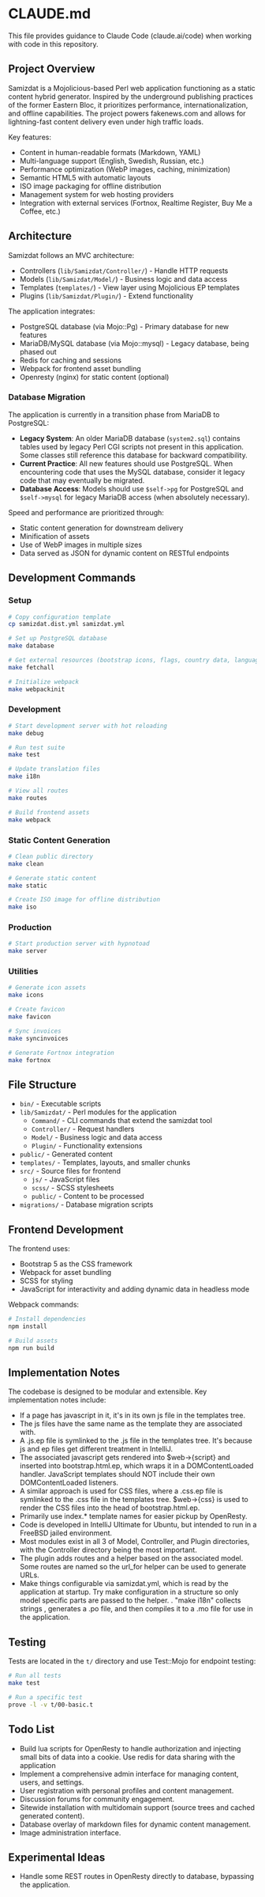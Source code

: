 # CLAUDE.md

This file provides guidance to Claude Code (claude.ai/code) when working with code in this repository.

## Project Overview

Samizdat is a Mojolicious-based Perl web application functioning as a static content hybrid generator.
Inspired by the underground publishing practices of the former Eastern Bloc, it prioritizes performance,
internationalization, and offline capabilities.
The project powers fakenews.com and allows for lightning-fast content delivery even under high traffic loads.

Key features:
- Content in human-readable formats (Markdown, YAML)
- Multi-language support (English, Swedish, Russian, etc.)
- Performance optimization (WebP images, caching, minimization)
- Semantic HTML5 with automatic layouts
- ISO image packaging for offline distribution
- Management system for web hosting providers
- Integration with external services (Fortnox, Realtime Register, Buy Me a Coffee, etc.)

## Architecture

Samizdat follows an MVC architecture:
- Controllers (`lib/Samizdat/Controller/`) - Handle HTTP requests
- Models (`lib/Samizdat/Model/`) - Business logic and data access
- Templates (`templates/`) - View layer using Mojolicious EP templates
- Plugins (`lib/Samizdat/Plugin/`) - Extend functionality

The application integrates:
- PostgreSQL database (via Mojo::Pg) - Primary database for new features
- MariaDB/MySQL database (via Mojo::mysql) - Legacy database, being phased out
- Redis for caching and sessions
- Webpack for frontend asset bundling
- Openresty (nginx) for static content (optional)

### Database Migration
The application is currently in a transition phase from MariaDB to PostgreSQL:
- **Legacy System**: An older MariaDB database (`system2.sql`) contains tables used by legacy Perl CGI scripts not present in this application. Some classes still reference this database for backward compatibility.
- **Current Practice**: All new features should use PostgreSQL. When encountering code that uses the MySQL database, consider it legacy code that may eventually be migrated.
- **Database Access**: Models should use `$self->pg` for PostgreSQL and `$self->mysql` for legacy MariaDB access (when absolutely necessary).

Speed and performance are prioritized through:
- Static content generation for downstream delivery
- Minification of assets
- Use of WebP images in multiple sizes
- Data served as JSON for dynamic content on RESTful endpoints

## Development Commands

### Setup
```bash
# Copy configuration template
cp samizdat.dist.yml samizdat.yml

# Set up PostgreSQL database
make database

# Get external resources (bootstrap icons, flags, country data, language data)
make fetchall

# Initialize webpack
make webpackinit
```

### Development
```bash
# Start development server with hot reloading
make debug

# Run test suite
make test

# Update translation files
make i18n

# View all routes
make routes

# Build frontend assets
make webpack
```

### Static Content Generation
```bash
# Clean public directory
make clean

# Generate static content
make static

# Create ISO image for offline distribution
make iso
```

### Production
```bash
# Start production server with hypnotoad
make server
```

### Utilities
```bash
# Generate icon assets
make icons

# Create favicon
make favicon

# Sync invoices
make syncinvoices

# Generate Fortnox integration
make fortnox
```

## File Structure

- `bin/` - Executable scripts
- `lib/Samizdat/` - Perl modules for the application
  - `Command/` - CLI commands that extend the samizdat tool
  - `Controller/` - Request handlers
  - `Model/` - Business logic and data access
  - `Plugin/` - Functionality extensions
- `public/` - Generated content
- `templates/` - Templates, layouts, and smaller chunks
- `src/` - Source files for frontend
  - `js/` - JavaScript files
  - `scss/` - SCSS stylesheets
  - `public/` - Content to be processed
- `migrations/` - Database migration scripts

## Frontend Development

The frontend uses:
- Bootstrap 5 as the CSS framework
- Webpack for asset bundling
- SCSS for styling
- JavaScript for interactivity and adding dynamic data in headless mode

Webpack commands:
```bash
# Install dependencies
npm install

# Build assets
npm run build
```
## Implementation Notes

The codebase is designed to be modular and extensible. Key implementation notes include:

- If a page has javascript in it, it's in its own js file in the templates tree.
- The js files have the same name as the template they are associated with.
- A .js.ep file is symlinked to the .js file in the templates tree. It's because js and ep files get different treatment in IntelliJ.
- The associated javascript gets rendered into $web->{script} and inserted into bootstrap.html.ep, which wraps it in a DOMContentLoaded handler. JavaScript templates should NOT include their own DOMContentLoaded listeners.
- A similar approach is used for CSS files, where a .css.ep file is symlinked to the .css file in the templates tree. $web->{css} is used to render the CSS files into the head of bootstrap.html.ep.
- Primarily use index.* template names for easier pickup by OpenResty.
- Code is developed in IntelliJ Ultimate for Ubuntu, but intended to run in a FreeBSD jailed environment.
- Most modules exist in all 3 of Model, Controller, and Plugin directories, with the Controller directory being the most important.
- The plugin adds routes and a helper based on the associated model. Some routes are named so the url_for helper can be used to generate URLs.
- Make things configurable via samizdat.yml, which is read by the application at startup. Try make configuration in a structure so only model specific parts are passed to the helper.
. "make i18n" collects strings , generates a .po file, and then compiles it to a .mo file for use in the application.

## Testing

Tests are located in the `t/` directory and use Test::Mojo for endpoint testing:

```bash
# Run all tests
make test

# Run a specific test
prove -l -v t/00-basic.t
```
## Todo List

- Build lua scripts for OpenResty to handle authorization and injecting small bits of data into a cookie. Use redis for data sharing with the application
- Implement a comprehensive admin interface for managing content, users, and settings.
- User registration with personal profiles and content management.
- Discussion forums for community engagement.
- Sitewide installation with multidomain support (source trees and cached generated content).
- Database overlay of markdown files for dynamic content management.
- Image administration interface.

## Experimental Ideas

- Handle some REST routes in OpenResty directly to database, bypassing the application.